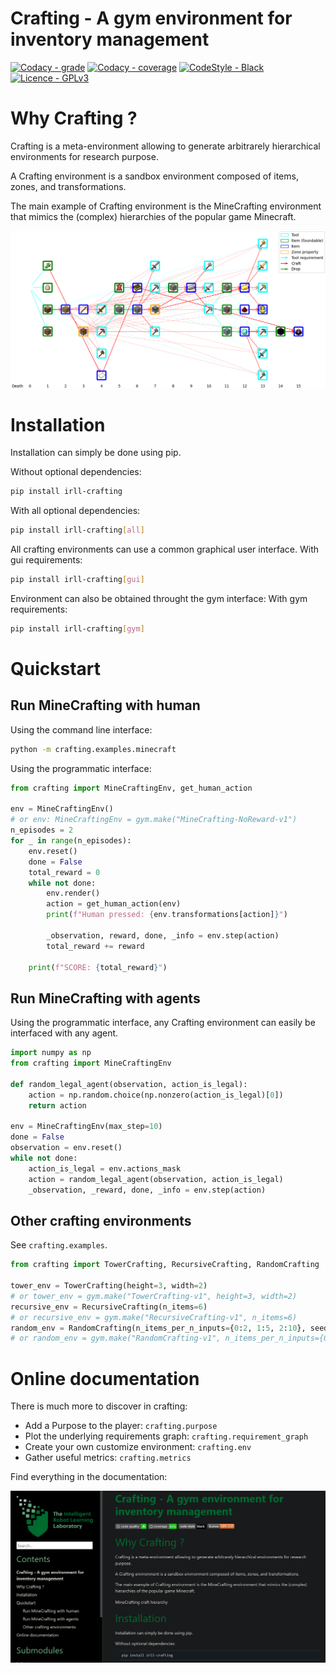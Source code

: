 # **Crafting - A gym environment for inventory management**

[![Codacy - grade](https://app.codacy.com/project/badge/Grade/b5010ccc46274c0eb1e3ae563934efdd)](https://www.codacy.com/gh/IRLL/Crafting/dashboard?utm_source=github.com&amp;utm_medium=referral&amp;utm_content=IRLL/Crafting&amp;utm_campaign=Badge_Grade)
[![Codacy - coverage](https://app.codacy.com/project/badge/Coverage/b5010ccc46274c0eb1e3ae563934efdd)](https://www.codacy.com/gh/IRLL/Crafting/dashboard?utm_source=github.com&amp;utm_medium=referral&amp;utm_content=IRLL/Crafting&amp;utm_campaign=Badge_Coverage)
[![CodeStyle - Black](https://img.shields.io/badge/code%20style-black-000000.svg)](https://github.com/psf/black)
[![Licence - GPLv3](https://img.shields.io/github/license/MathisFederico/Crafting?style=plastic)](https://www.gnu.org/licenses/)

# Why Crafting ?

Crafting is a meta-environment allowing to generate 
arbitrarely hierarchical environments for research purpose.

A Crafting environment is a sandbox environment composed of
items, zones, and transformations.


The main example of Crafting environment is the MineCrafting environment 
that mimics the (complex) hierarchies of the popular game Minecraft.

![MineCrafting craft hierarchy](docs/_static/images/minecrafting_crafts_hierarchy.png)

# Installation

Installation can simply be done using pip.

Without optional dependencies:

```bash
pip install irll-crafting
```

With all optional dependencies:

```bash
pip install irll-crafting[all]
```


All crafting environments can use a common graphical user interface.
With gui requirements:

```bash
pip install irll-crafting[gui]
```

Environment can also be obtained throught the gym interface:
With gym requirements:

```bash
pip install irll-crafting[gym]
```

# Quickstart


## Run MineCrafting with human

Using the command line interface:

```bash
python -m crafting.examples.minecraft
```


Using the programmatic interface:

```python
from crafting import MineCraftingEnv, get_human_action

env = MineCraftingEnv()
# or env: MineCraftingEnv = gym.make("MineCrafting-NoReward-v1")
n_episodes = 2
for _ in range(n_episodes):
    env.reset()
    done = False
    total_reward = 0
    while not done:
        env.render()
        action = get_human_action(env)
        print(f"Human pressed: {env.transformations[action]}")

        _observation, reward, done, _info = env.step(action)
        total_reward += reward

    print(f"SCORE: {total_reward}")
```


## Run MineCrafting with agents

Using the programmatic interface, any Crafting environment can easily be interfaced with any agent.

```python
import numpy as np
from crafting import MineCraftingEnv

def random_legal_agent(observation, action_is_legal):
    action = np.random.choice(np.nonzero(action_is_legal)[0])
    return action

env = MineCraftingEnv(max_step=10)
done = False
observation = env.reset()
while not done:
    action_is_legal = env.actions_mask
    action = random_legal_agent(observation, action_is_legal)
    _observation, _reward, done, _info = env.step(action)
```
<!-- Run MineCrafting with MaskablePPO from sb3 agent [code] -->

## Other crafting environments

See `crafting.examples`.

``` python
from crafting import TowerCrafting, RecursiveCrafting, RandomCrafting

tower_env = TowerCrafting(height=3, width=2)
# or tower_env = gym.make("TowerCrafting-v1", height=3, width=2)
recursive_env = RecursiveCrafting(n_items=6)
# or recursive_env = gym.make("RecursiveCrafting-v1", n_items=6)
random_env = RandomCrafting(n_items_per_n_inputs={0:2, 1:5, 2:10}, seed=42)
# or random_env = gym.make("RandomCrafting-v1", n_items_per_n_inputs={0:2, 1:5, 2:10}, seed=42)
```

# Online documentation

There is much more to discover in crafting:

- Add a Purpose to the player: `crafting.purpose`
- Plot the underlying requirements graph: `crafting.requirement_graph`
- Create your own customize environment: `crafting.env`
- Gather useful metrics: `crafting.metrics`

Find everything in the documentation:

[![DOCUMENTATION](docs/_static/images/doc_index.png)](https://irll.github.io/Crafting/crafting.html)


<!-- Rendering options -->

<!-- Requirements graphs -->

<!-- Solving behavior
Install HEBG [bash] -->

<!-- Solve MineCrafting [code]
Plot rolled / unrolled [wooden pickaxe]
Generated code -->

<!-- Solve RandomCrafting [code]
Plot rolled / unrolled
Generated code -->

